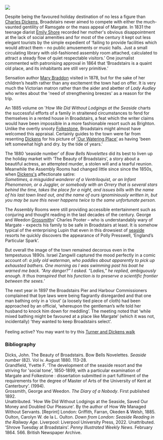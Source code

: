 <a href="https://www.kent-maps.online"><img src="https://kent-map.github.io/mdpress/juncture/ve-button.png"></a>
<param ve-config title="Broadstairs in the nineteenth century" author="Carolyn Oulton" layout="vtl" 
banner="https://raw.githubusercontent.com/kent-map/images/main/banners/19c.jpg">

Despite being the favoured holiday destination of no less a figure than [Charles Dickens](/dickens/dickens-biography), Broadstairs never aimed to compete with either the much-vaunted gentility of Ramsgate or the mass appeal of Margate. In 1831 the teenage diarist [Emily Shore](/19c/19c-shore-biography) recorded her mother's obvious disappointment at the lack of social amenities and for most of the century it kept out less elegant tourists by the simple expedient of ‘failing to provide facilities which would attract them – no public amusements or music halls. Just a small circulating library with old-fashioned assembly room attached, calculated to attract a steady flow of quiet respectable visitors.’  One journalist commented with patronising approval in 1864 that ‘Broadstairs is a quaint old place, and its inhabitants are still very primitive.’  
<param ve-image url="https://raw.githubusercontent.com/kent-map/images/main/dickens/Broadstairs_c13874-68.jpg" label="Broadstairs" attribution="©The British Library Boardc13874-68">

Sensation author [Mary Braddon](/19c/19c-braddon-biography) visited in 1878, but for the sake of her children’s health rather than any excitement the town had on offer. It is very much the Victorian matron rather than the aider and abetter of _Lady Audley_ who writes about the 'need of strengthening breezes' as a reason for the trip.
<param ve-image url="https://raw.githubusercontent.com/kent-map/images/main/19c/Braddon_family.jpg" label="M.E. Braddon and family" attribution="©ICVWW">

An 1885 volume on '_How We Did Without Lodgings at the Seaside_ charts the successful efforts of a family in straitened circumstances to fend for themselves in a rented house in Broadstairs, a feat which the writer claims would have been impossible in a more fashionable resort such as Brighton. Unlike the overtly snooty [Folkestone](/19c/19c-folkestone), Broadstairs might almost have welcomed this appraisal. Certainly guides to the town were far from resenting [Dickens](/dickens/dickens-biography) for his picture of ['Our Watering Place'](https://www.djo.org.uk/household-words/volume-iii/page-433.html) as having 'been left somewhat high and dry. by the tide of years.'
<param ve-image url="https://upload.wikimedia.org/wikipedia/commons/c/ca/York_Gate_Broadstairs_England.jpg" label="York Gate, Broadstairs" attribution="Snapshots Of  The Past, CC BY-SA 2.0, via Wikimedia Commons">

The 1880 ‘seaside number’ of _Bow Bells Novelettes_ did its best to liven up the holiday market with ‘The Beauty of Broadstairs’, a story about a beautiful actress, an attempted murder, a stolen will and a tearful reunion. Meanwhile the Assembly Rooms had changed little since since the 1850s, when [Dickens's](/dickens/dickens-biography) affectionate satire:   
_Sometimes, a misguided wanderer of a Ventriloquist, or an Infant Phenomenon, or a Juggler, or somebody with an Orrery that is several stars behind the time, takes the place for a night, and issues bills with the name of his last town lined out, and the name of ours ignominiously written in, but you may be sure this never happens twice to the same unfortunate person._
<param ve-image url="https://raw.githubusercontent.com/kent-map/images/main/dickens/p15878coll5_69_large.jpg" label="Bosco at the Assembly Rooms, Broadstairs, undated playbill with 1871 program attached" attribution="The Magic Posters Collection, Harry Ransom Center, The University of Texas at Austin">
    
The Assembly Rooms were still providing accessible entertainment such as conjuring and thought reading in the last decades of the century. George and Weedon [Grossmith](/19c/19c-grossmith-biography)s' Charles Pooter – who is understandably wary of Margate - expects his family to be safe in Broadstairs at least. It is somehow typical of the enterprising Lupin that even in this drowsiest of [seaside](/19c/19c-seaside) resorts he quickly discovers the appearance of Polly Presswell, ‘England’s Particular Spark’.
<param ve-image url="https://raw.githubusercontent.com/kent-map/images/main/dickens/Alfred_Capper.jpg" label="Alfred Capper" attribution="©The British Library Board c029084022-089 Evan.2795">

But overall the image of the town remained decorous even in the tempestuous 1890s. Israel Zangwill captured the mood perfectly in a comic account of:
_a jolly old waterman, who paddles about apparently to pick up exhausted bathers. One morning as I was swimming past his boat he warned me back. “Any danger?” I asked. “Ladies,” he replied, ambiguously enough. It thus transpired that his function is to preserve a scientific frontier between the sexes.’_  
<param ve-image url="https://upload.wikimedia.org/wikipedia/commons/8/8a/From_the_gardens%2C_Broadstairs%2C_England.jpg" label="From the gardens, Broadstairs" attribution="Unknown authorUnknown author, Public domain, via Wikimedia Commons">

The next year in 1897 the Broadstairs Pier and Harbour Commissioners complained that bye laws were being flagrantly disregarded and that one man bathing only in a ‘clout’ (a loosely tied piece of cloth) had been approached by an official, ‘whereupon the gentleman’s wife told her husband to knock him down for meddling’. The meeting noted that ‘while mixed bathing might be favoured at a place like Margate’ (which it was not, incidentally)  ’they wanted to keep Broadstairs select’.
<br><br>
Feeling active? You may want to try this [Turner and Dickens walk]( https://explorekent.org/activities/turner-dickens-walk/)
<param ve-image url="https://upload.wikimedia.org/wikipedia/commons/0/00/On_the_Beach%2C_Broadstairs%2C_Kent_.PNG" label="Sir Robert Staples, 12th Baronet: On the Beach, Broadstairs, 1899" attribution="National Gallery of Ireland, Public domain, via Wikimedia Commons">

### Bibliography

Dicks, John. The Beauty of Broadstairs. Bow Bells Novelettes. _Seaside number_ (82). Vol iv.  August 1880. 113-28.   
Grandfield, Yvette F. ‘The development of the seaside resort and the striving for 'social tone', 1850-1899, with a particular examination of Margate and Folkestone : dissertation submitted in part fulfilment of the requirements for the degree of Master of Arts of the University of Kent at Canterbury’. (1994).   
Grossmith, George and Weedon. _The Diary of a Nobody_. First published 1892.   
Unattributed. 'How We Did Without Lodgings at the Seaside, Saved Our Money and Doubled Our Pleasure'. By the author of How We Managed Without Servants. [Reprint] London: 
Griffith, Farran, Okeden & Welsh, 1885.   
Oulton, Carolyn W. de la L. Oulton. _Down from London: Seaside Reading in the Railway Age_. Liverpool: Liverpool University Press, 2022.
Unattributed. ‘Shrove Tuesday at Broadstairs’. _Penny Illustrated Weekly News_.  February 1864. 566. British Newspaper Archive.   
